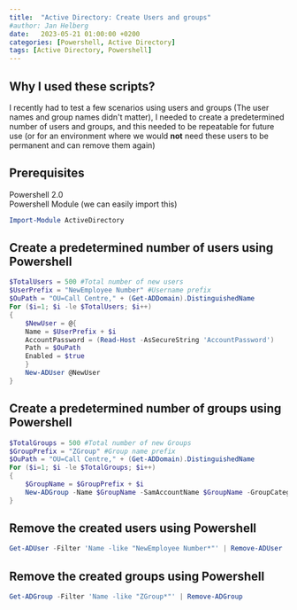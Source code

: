 ```yaml
---
title:  "Active Directory: Create Users and groups"
#author: Jan Helberg
date:   2023-05-21 01:00:00 +0200
categories: [Powershell, Active Directory]
tags: [Active Directory, Powershell]
---
```


## Why I used these scripts?
I recently had to test a few scenarios using users and groups (The user names and group names didn't matter), I needed to create a predetermined number of users and groups, and this needed to be repeatable for future use (or for an environment where we would **not** need these users to be permanent and can remove them again)

## Prerequisites
Powershell 2.0 \
Powershell Module (we can easily import this)
```powershell
Import-Module ActiveDirectory
```
## Create a predetermined number of users using Powershell
```powershell
$TotalUsers = 500 #Total number of new users
$UserPrefix = "NewEmployee Number" #Username prefix
$OuPath = "OU=Call Centre," + (Get-ADDomain).DistinguishedName
For ($i=1; $i -le $TotalUsers; $i++)
{
    $NewUser = @{
    Name = $UserPrefix + $i
    AccountPassword = (Read-Host -AsSecureString 'AccountPassword')
    Path = $OuPath
    Enabled = $true
    }
    New-ADUser @NewUser
}
```

## Create a predetermined number of groups using Powershell
```powershell
$TotalGroups = 500 #Total number of new Groups
$GroupPrefix = "ZGroup" #Group name prefix
$OuPath = "OU=Call Centre," + (Get-ADDomain).DistinguishedName
For ($i=1; $i -le $TotalGroups; $i++)
{
    $GroupName = $GroupPrefix + $i
    New-ADGroup -Name $GroupName -SamAccountName $GroupName -GroupCategory Security -GroupScope Global -DisplayName $GroupName -Path $OuPath -Description $GroupName
}
```

## Remove the created users using Powershell
```powershell
Get-ADUser -Filter 'Name -like "NewEmployee Number*"' | Remove-ADUser
```

## Remove the created groups using Powershell
```powershell
Get-ADGroup -Filter 'Name -like "ZGroup*"' | Remove-ADGroup
```